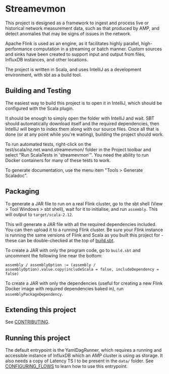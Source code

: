 # Streamevmon

This project is designed as a framework to ingest and process live or historical
network measurement data, such as that produced by AMP, and detect anomalies
that may be signs of issues in the network.

Apache Flink is used as an engine, as it facilitates highly parallel,
high-performance computation in a streaming or batch manner. Custom sources and
sinks have been created to support input and output from files, InfluxDB
instances, and other locations. 

The project is written in Scala, and uses IntelliJ as a development environment,
with sbt as a build tool.

## Building and Testing

The easiest way to build this project is to open it in IntelliJ, which should
be configured with the Scala plugin.

It should be enough to simply open the folder with IntelliJ and wait. SBT should
automatically download itself and the required dependencies, then IntelliJ will
begin to index them along with our source files. Once all that is done (or at
any point while you're waiting), building the project should work. 

To run automated tests, right-click on the test/scala/nz.net.wand.streamevmon/
folder in the Project toolbar and select "Run ScalaTests in 'streamevmon'". You 
need the ability to run Docker containers for many of these tests to work.

To generate documentation, use the menu item "Tools > Generate Scaladoc".

## Packaging

To generate a JAR file to run on a real Flink cluster, go to the sbt shell
(View > Tool Windows > sbt shell), wait for it to initialise, and run
`assembly`. This will output to `target/scala-2.12`.

This will generate a JAR file with all the required dependencies included.
You can then upload it to a running Flink cluster. Be sure your Flink
instance is running the same versions of Flink and Scala as you built this
project for - these can be double-checked at the top of [build.sbt](build.sbt).

To create a JAR with only the program code, go to `build.sbt` and uncomment the
following line near the bottom:

`assembly / assemblyOption := (assembly / assemblyOption).value.copy(includeScala = false, includeDependency = false)`

To create a JAR with only the dependencies (useful for creating a new Flink
Docker image with required dependencies baked in), run `assemblyPackageDependency`.

## Extending this project

See [CONTRIBUTING](CONTRIBUTING.md).

## Running this project

The default entrypoint is the YamlDagRunner, which requires a running and
accessible instance of InfluxDB which an AMP cluster is using as storage. It
also needs a copy of Latency TS I to be present in the `data/` folder. See
[CONFIGURING_FLOWS](CONFIGURING_FLOWS.md) to learn how to use this entrypoint.
